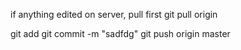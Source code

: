 if anything edited on server, pull first
git pull origin



git add <new file name>
git commit -m "sadfdg"
git push origin master
